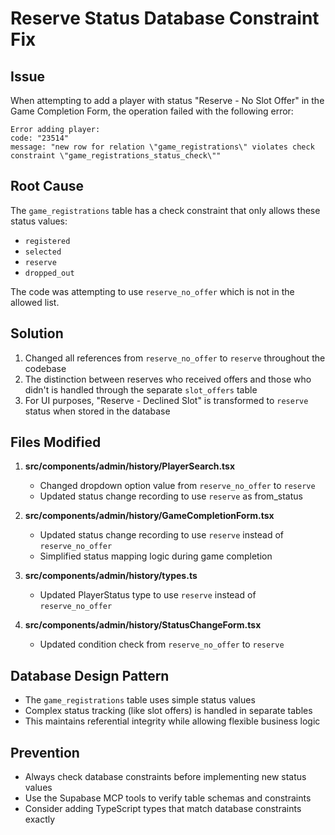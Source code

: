 # Reserve Status Database Constraint Fix

## Issue
When attempting to add a player with status "Reserve - No Slot Offer" in the Game Completion Form, the operation failed with the following error:
```
Error adding player: 
code: "23514"
message: "new row for relation \"game_registrations\" violates check constraint \"game_registrations_status_check\""
```

## Root Cause
The `game_registrations` table has a check constraint that only allows these status values:
- `registered`
- `selected`
- `reserve`
- `dropped_out`

The code was attempting to use `reserve_no_offer` which is not in the allowed list.

## Solution
1. Changed all references from `reserve_no_offer` to `reserve` throughout the codebase
2. The distinction between reserves who received offers and those who didn't is handled through the separate `slot_offers` table
3. For UI purposes, "Reserve - Declined Slot" is transformed to `reserve` status when stored in the database

## Files Modified
1. **src/components/admin/history/PlayerSearch.tsx**
   - Changed dropdown option value from `reserve_no_offer` to `reserve`
   - Updated status change recording to use `reserve` as from_status

2. **src/components/admin/history/GameCompletionForm.tsx**
   - Updated status change recording to use `reserve` instead of `reserve_no_offer`
   - Simplified status mapping logic during game completion

3. **src/components/admin/history/types.ts**
   - Updated PlayerStatus type to use `reserve` instead of `reserve_no_offer`

4. **src/components/admin/history/StatusChangeForm.tsx**
   - Updated condition check from `reserve_no_offer` to `reserve`

## Database Design Pattern
- The `game_registrations` table uses simple status values
- Complex status tracking (like slot offers) is handled in separate tables
- This maintains referential integrity while allowing flexible business logic

## Prevention
- Always check database constraints before implementing new status values
- Use the Supabase MCP tools to verify table schemas and constraints
- Consider adding TypeScript types that match database constraints exactly